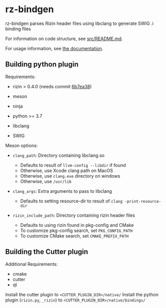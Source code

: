 # rz-bindgen

rz-bindgen parses Rizin header files using libclang to generate SWIG .i binding files

For information on code structure, see [src/README.md](src/README.md).

For usage information, see [the documentation](doc/README.md).

## Building python plugin
Requirements:
- rizin > 0.4.0 (needs commit [6b7ea38](https://github.com/rizinorg/rizin/commit/6b7ea389698818beebaa55425b05d966cf3d7117))

- meson
- ninja

- python >= 3.7
- libclang
- SWIG

Meson options:
- `clang_path`: Directory containing libclang.so
  - Defaults to result of `llvm-config --libdir` if found
  - Otherwise, use Xcode clang path on MacOS
  - Otherwise, use `clang.exe` directory on windows
  - Otherwise, use `/usr/lib`

- `clang_args`: Extra arguments to pass to libclang
  - Defaults to setting resource-dir to result of `clang -print-resource-dir`

- `rizin_include_path`: Directory containing rizin header files
  - Defaults to using rizin found in pkg-config and CMake
  - To customize pkg-config search, set `PKG_CONFIG_PATH`
  - To customize CMake search, set `CMAKE_PREFIX_PATH`

## Building the Cutter plugin
Additional Requirements:
- cmake
- cutter
- qt

Install the cutter plugin to `<CUTTER_PLUGIN_DIR>/native/`
Install the python plugin (`rizin.py`, `_rizin`) to `<CUTTER_PLUGIN_DIR>/native/bindings/`
